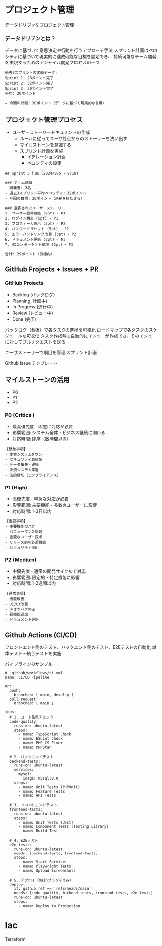 # プロジェクト管理

データドリブンなプロジェクト管理
### データドリブンとは？
データに基づいて意思決定や行動を行うアプローチ手法
スプリント計画はベロシティに基づいて現実的に達成可能な目標を設定でき、
持続可能なチーム開発を実現するためのアジャイル開発プロセスの一つ

```
過去3スプリントの実績データ:
Sprint 1: 28ポイント完了
Sprint 2: 32ポイント完了  
Sprint 3: 30ポイント完了
平均: 30ポイント

→ 今回の計画: 30ポイント（データに基づく現実的な目標）
```

## プロジェクト管理プロセス
- ユーザーストーリードキュメントの作成
  - ルールに従ってユーザ視点からのストーリーを洗い出す
  - マイルストーンを意識する
  - スプリント計画を実施
    - イテレーション計画
    - ベロシティの設定

```
## Sprint 5 計画 (2024/8/5 - 8/18)

### チーム情報
- 開発者: 3名
- 過去3スプリント平均ベロシティ: 32ポイント
- 今回の目標: 30ポイント（余裕を持たせる）

### 選択されたユーザーストーリー
1. ユーザー登録機能 (8pt) - P1
2. ログイン機能 (5pt) - P1  
3. プロフィール表示 (3pt) - P2
4. パスワードリセット (5pt) - P2
5. エラーハンドリング改善 (3pt) - P2
6. ドキュメント更新 (2pt) - P3
7. UIコンポーネント整理 (3pt) - P3

合計: 29ポイント（目標内）
```

## GitHub Projects + Issues + PR

### GitHub Projects
- Backlog (バックログ)
- Planning (計画中)
- In Progress (進行中)
- Review (レビュー中)
- Done (完了)

バックログ（看板）で各タスクの進捗を可視化
ロードマップで各タスクのスケジュールを可視化
タスク作成時に自動的にイシューが作成でき、そのイシューに対してプルリクエストを送る

ユーザストーリーで項目を管理
スプリント計画

Github Issue テンプレート

## マイルストーンの活用
- P0
- P1
- P2

### P0 (Critical)
- 最高優先度 - 即座に対応が必要
- 影響範囲: システム全体・ビジネス継続に関わる
- 対応時間: 即座（数時間以内）

```
【緊急事項】
- 本番システムダウン
- セキュリティ脆弱性
- データ損失・破損
- 決済システム障害
- 法的締切（コンプライアンス）
```

### P1 (High)
- 高優先度 - 早急な対応が必要
- 影響範囲: 主要機能・多数のユーザーに影響
- 対応時間: 1-3日以内

```
【重要事項】
- 主要機能のバグ
- パフォーマンス問題
- 重要なユーザー要求
- リリース前の必須機能
- セキュリティ強化
```

### P2 (Medium)
- 中優先度 - 通常の開発サイクルで対応
- 影響範囲: 限定的・特定機能に影響
- 対応時間: 1-2週間以内

```
【通常事項】
- 機能改善
- UI/UX改善
- 小さなバグ修正
- 新機能追加
- ドキュメント更新
```



## Github Actions (CI/CD)
フロントエンド側のテスト、バックエンド側のテスト、E2Eテストの自動化
単体テスト〜統合テストを実施

パイプラインのサンプル
```
# .github/workflows/ci.yml
name: CI/CD Pipeline

on:
  push:
    branches: [ main, develop ]
  pull_request:
    branches: [ main ]

jobs:
  # 1. コード品質チェック
  code-quality:
    runs-on: ubuntu-latest
    steps:
      - name: TypeScript Check
      - name: ESLint Check  
      - name: PHP CS Fixer
      - name: PHPStan

  # 2. バックエンドテスト
  backend-tests:
    runs-on: ubuntu-latest
    services:
      mysql:
        image: mysql:8.0
    steps:
      - name: Unit Tests (PHPUnit)
      - name: Feature Tests
      - name: API Tests

  # 3. フロントエンドテスト  
  frontend-tests:
    runs-on: ubuntu-latest
    steps:
      - name: Unit Tests (Jest)
      - name: Component Tests (Testing Library)
      - name: Build Test

  # 4. E2Eテスト
  e2e-tests:
    runs-on: ubuntu-latest
    needs: [backend-tests, frontend-tests]
    steps:
      - name: Start Services
      - name: Playwright Tests
      - name: Upload Screenshots

  # 5. デプロイ（mainブランチのみ）
  deploy:
    if: github.ref == 'refs/heads/main'
    needs: [code-quality, backend-tests, frontend-tests, e2e-tests]
    runs-on: ubuntu-latest
    steps:
      - name: Deploy to Production
```

# Iac
Terraform



